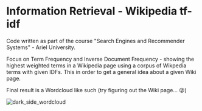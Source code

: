 # Information Retrieval - Wikipedia tf-idf
 Code written as part of the course "Search Engines and Recommender Systems" - Ariel University. 
 
 Focus on Term Frequency and Inverse Document Frequency - showing the highest weighted terms in a Wikipedia page using a corpus of Wikpedia terms with given IDFs. This in order to get a general idea about a given Wiki page.  
 
 Final result is a Wordcloud like such (try figuring out the Wiki page... 😜)
 
 ![dark_side_wordcloud](https://user-images.githubusercontent.com/62807222/162826764-ce96afbe-382d-4819-9425-4e41c63b8ae0.png)
